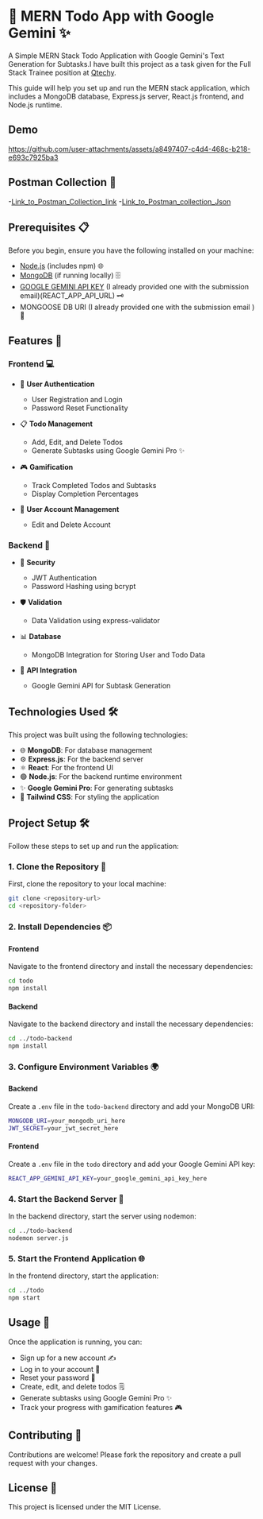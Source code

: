 # 🚀 MERN Todo App with Google Gemini ✨

A Simple MERN Stack Todo Application with Google Gemini's Text Generation for Subtasks.I have built this project as a task given for the Full Stack Trainee position at [Qtechy](https://qtechy.com.au/).

This guide will help you set up and run the MERN stack application, which includes a MongoDB database, Express.js server, React.js frontend, and Node.js runtime.

## Demo

https://github.com/user-attachments/assets/a8497407-c4d4-468c-b218-e693c7925ba3

## Postman Collection 🚩

-[Link_to_Postman_Collection_link](https://lunar-meadow-379472.postman.co/workspace/Rajikshan-k~217843a7-2bf1-49cd-b50d-a6a8e348adf2/collection/29707745-0dcd30ed-fd96-4759-9566-5eb001bff001?action=share&creator=29707745)
-[Link_to_Postman_collection_Json](https://github.com/Rajikshank/Mern-Todo-Task/blob/master/Mern-Todo-App.postman_collection.json)

## Prerequisites 📋

Before you begin, ensure you have the following installed on your machine:

- [Node.js](https://nodejs.org/) (includes npm) 🌐
- [MongoDB](https://www.mongodb.com/try/download/community) (if running locally) 🗄️
- [GOOGLE GEMINI API KEY](https://ai.google.dev/aistudio) (I already provided one with the submission email)(REACT_APP_API_URL) 🗝️
- MONGOOSE DB URI (I already provided one with the submission email ) 🔗

## Features 🌟

### Frontend 💻

- 🔑 **User Authentication**
  - User Registration and Login
  - Password Reset Functionality
- 📋 **Todo Management**
  - Add, Edit, and Delete Todos
  - Generate Subtasks using Google Gemini Pro ✨
- 🎮 **Gamification**

  - Track Completed Todos and Subtasks
  - Display Completion Percentages

- 👤 **User Account Management**
  - Edit and Delete Account

### Backend 🔧

- 🔐 **Security**
  - JWT Authentication
  - Password Hashing using bcrypt
- 🛡️ **Validation**
  - Data Validation using express-validator
- 📊 **Database**

  - MongoDB Integration for Storing User and Todo Data

- 🔄 **API Integration**
  - Google Gemini API for Subtask Generation

## Technologies Used 🛠️

This project was built using the following technologies:

- 🌐 **MongoDB**: For database management
- ⚙️ **Express.js**: For the backend server
- ⚛️ **React**: For the frontend UI
- 🟢 **Node.js**: For the backend runtime environment
- ✨ **Google Gemini Pro**: For generating subtasks
- 🎨 **Tailwind CSS**: For styling the application

## Project Setup 🛠️

Follow these steps to set up and run the application:

### 1. Clone the Repository 📂

First, clone the repository to your local machine:

```bash
git clone <repository-url>
cd <repository-folder>
```

### 2. Install Dependencies 📦

#### Frontend

Navigate to the frontend directory and install the necessary dependencies:

```bash
cd todo
npm install
```

#### Backend

Navigate to the backend directory and install the necessary dependencies:

```bash
cd ../todo-backend
npm install
```

### 3. Configure Environment Variables 🌍

#### Backend

Create a `.env` file in the `todo-backend` directory and add your MongoDB URI:

```bash
MONGODB_URI=your_mongodb_uri_here
JWT_SECRET=your_jwt_secret_here
```

#### Frontend

Create a `.env` file in the `todo` directory and add your Google Gemini API key:

```bash
REACT_APP_GEMINI_API_KEY=your_google_gemini_api_key_here
```

### 4. Start the Backend Server 🚀

In the backend directory, start the server using nodemon:

```bash
cd ../todo-backend
nodemon server.js
```

### 5. Start the Frontend Application 🌐

In the frontend directory, start the application:

```bash
cd ../todo
npm start
```

## Usage 📝

Once the application is running, you can:

- Sign up for a new account ✍️
- Log in to your account 🔑
- Reset your password 🔄
- Create, edit, and delete todos 🗒️
- Generate subtasks using Google Gemini Pro ✨
- Track your progress with gamification features 🎮

## Contributing 🤝

Contributions are welcome! Please fork the repository and create a pull request with your changes.

## License 📜

This project is licensed under the MIT License.

